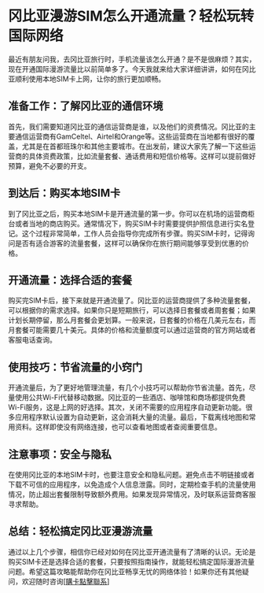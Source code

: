 # 冈比亚漫游SIM怎么开通流量？轻松玩转国际网络

最近有朋友问我，去冈比亚旅行时，手机流量该怎么开通？是不是很麻烦？其实，现在开通国际漫游流量比以前简单多了。今天我就来给大家详细讲讲，如何在冈比亚顺利使用本地SIM卡上网，让你的旅行更加顺畅。

## 准备工作：了解冈比亚的通信环境

首先，我们需要知道冈比亚的通信运营商是谁，以及他们的资费情况。冈比亚的主要通信运营商有GamCeltel、Airtel和Orange等。这些运营商在当地都有很好的覆盖，尤其是在首都班珠尔和其他主要城市。在出发前，建议大家先了解一下这些运营商的具体资费政策，比如流量套餐、通话费用和短信价格等。这样可以提前做好预算，避免不必要的开支。

## 到达后：购买本地SIM卡

到了冈比亚之后，购买本地SIM卡是开通流量的第一步。你可以在机场的运营商柜台或者当地的商店购买。通常情况下，购买SIM卡时需要提供护照信息进行实名登记。这个过程非常简单，工作人员会指导你完成所有步骤。购买SIM卡时，记得询问是否有适合游客的流量套餐，这样可以确保你在旅行期间能够享受到优惠的价格。

## 开通流量：选择合适的套餐

购买完SIM卡后，接下来就是开通流量了。冈比亚的运营商提供了多种流量套餐，可以根据你的需求选择。如果你只是短期旅行，可以选择日套餐或者周套餐；如果计划长期停留，那么月套餐会更划算。一般来说，日套餐的价格在几美元左右，而月套餐可能需要几十美元。具体的价格和流量额度可以通过运营商的官方网站或者客服电话查询。

## 使用技巧：节省流量的小窍门

开通流量后，为了更好地管理流量，有几个小技巧可以帮助你节省流量。首先，尽量使用公共Wi-Fi代替移动数据。冈比亚的一些酒店、咖啡馆和商场都提供免费Wi-Fi服务，这是上网的好选择。其次，关闭不需要的应用程序自动更新功能。很多应用程序默认设置为自动更新，这会消耗大量的流量。最后，下载离线地图和常用资料。这样即使没有网络连接，也可以查看地图或者查阅重要信息。

## 注意事项：安全与隐私

在使用冈比亚的本地SIM卡时，也要注意安全和隐私问题。避免点击不明链接或者下载不可信的应用程序，以免造成个人信息泄露。同时，定期检查手机的流量使用情况，防止超出套餐限制导致额外费用。如果发现异常情况，及时联系运营商客服寻求帮助。

## 总结：轻松搞定冈比亚漫游流量

通过以上几个步骤，相信你已经对如何在冈比亚开通流量有了清晰的认识。无论是购买SIM卡还是选择合适的套餐，只要按照指南操作，就能轻松搞定国际漫游流量问题。希望这篇攻略能帮助你在冈比亚畅享无忧的网络体验！如果你还有其他疑问，欢迎随时咨询[[購卡點擊聯系](https://t.me/s/esim1088)]